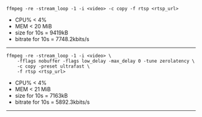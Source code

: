 ``` 
ffmpeg -re -stream_loop -1 -i <video> -c copy -f rtsp <rtsp_url>
```
- CPU% < 4%
- MEM < 20 MiB
- size for 10s = 9419kB 
- bitrate for 10s = 7748.2kbits/s

---

```
ffmpeg -re -stream_loop -1 -i <video> \
    -fflags nobuffer -flags low_delay -max_delay 0 -tune zerolatency \
    -c copy -preset ultrafast \
    -f rtsp <rtsp_url>
```
- CPU% < 4%
- MEM < 21 MiB
- size for 10s = 7163kB  
- bitrate for 10s = 5892.3kbits/s

---

